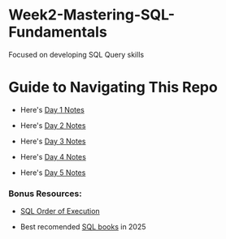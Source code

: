 # Week2-Mastering-SQL-Fundamentals
Focused on developing SQL Query skills

# Guide to Navigating This Repo
- Here's [Day 1 Notes](Day1_Notes.md)

- Here's [Day 2 Notes](Day2_Notes.md)

- Here's [Day 3 Notes](Day3_Notes.md)

- Here's [Day 4 Notes](Day4_Notes.md)

- Here's [Day 5 Notes](Day5_Notes.md)

### Bonus Resources:

- [SQL Order of Execution](SQL_Order_of_Execution.md)

- Best recomended [SQL books](Books) in 2025


